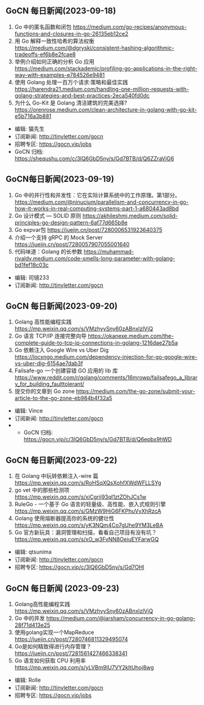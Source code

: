 ## GoCN 每日新闻(2023-09-18)

1. Go 中的匿名函数和闭包 https://medium.com/go-recipes/anonymous-functions-and-closures-in-go-26135eb12ce2
2. 用 Go 解释一致性哈希的算法权衡 https://medium.com/@dgryski/consistent-hashing-algorithmic-tradeoffs-ef6b8e2fcae8
3. 举例介绍如何正确的分析 Go 应用 https://medium.com/stackademic/profiling-go-applications-in-the-right-way-with-examples-e784526e9481
4. 使用 Golang 处理一百万个请求:策略和最佳实践 https://harendra21.medium.com/handling-one-million-requests-with-golang-strategies-and-best-practices-2eca540fd0dc
5. 为什么 Go-Kit 是 Golang 清洁建筑的完美选择? https://orenrose.medium.com/clean-architecture-in-golang-with-go-kit-e5b716a3b881

- 编辑: 猫先生
- 订阅新闻: http://tinyletter.com/gocn
- 招聘专区: https://gocn.vip/jobs
- GoCN 归档: https://shequshu.com/c/3lQ6GbD5ny/s/Gd7BTB/d/Q6ZZraViG6

## GoCN每日新闻(2023-09-19)

1. Go 中的并行性和并发性：它在实际计算系统中的工作原理。第1部分。 https://medium.com/@ninucium/parallelism-and-concurrency-in-go-how-it-works-in-real-computing-systems-part-1-a680443ad8bd
2. Go 设计模式 — SOLID 原则 https://akhileshmj.medium.com/solid-principles-go-design-pattern-6af77d665b8e
3. Go expvar包 https://juejin.cn/post/7280006531923640375
4. 介绍一个支持 gRPC 的 Mock Server https://juejin.cn/post/7280057907055001640
5. 代码味道：Golang 的长参数 https://muhammad-rivaldy.medium.com/code-smells-long-parameter-with-golang-bd1fef18c03c

* 编辑: 司镜233
* 订阅新闻: http://tinyletter.com/gocn

## GoCN 每日新闻(2023-09-20)

1. Golang 高性能编程实践 https://mp.weixin.qq.com/s/VMzhyySny60zABnxlzlVjQ
2. Go 语言 TCP/IP 连接完整向导 https://okanexe.medium.com/the-complete-guide-to-tcp-ip-connections-in-golang-1216dae27b5a
3. Go 依赖注入 Google Wire vs Uber Dig https://locxngo.medium.com/dependency-injection-for-go-google-wire-vs-uber-dig-6154ae7dab3f
4. Failsafe-go 一个创建容错 GO 应用的 lib 库 https://www.reddit.com/r/golang/comments/16mrowp/failsafego_a_library_for_building_faulttolerant/
5. 提交你的文章到 Go zone https://medium.com/the-go-zone/submit-your-article-to-the-go-zone-eb984b4f32a5

- 编辑: Vince
- 订阅新闻: http://tinyletter.com/gocn
- - GoCN 归档: https://gocn.vip/c/3lQ6GbD5ny/s/Gd7BTB/d/Q6epbx9hWD

## GoCN 每日新闻(2023-09-22)

1. 在 Golang 中玩转依赖注入-wire 篇 https://mp.weixin.qq.com/s/RoHSqXQsXohfXWdWFLLSYg
2. go vet 中的那些检测项 https://mp.weixin.qq.com/s/xiCgrij93ql1ztZOhJCs1w
3. RuleGo - 一个基于 Go 语言的轻量级、高性能、嵌入式规则引擎 https://mp.weixin.qq.com/s/GMzW9HiG6FKPhuVvXhRzcA
4. Golang 使用熔断器提高你的系统的健壮性 https://mp.weixin.qq.com/s/yK3NQm4Co7gUhe9YM3LeBA
5. Go 官方新玩具：漏洞管理和扫描，看看自己项目有没有坑？ https://mp.weixin.qq.com/s/xO_w3FvNN8OeiuEYFarwGQ

- 编辑: qtsunima
- 订阅新闻: http://tinyletter.com/gocn
- 招聘专区: https://gocn.vip/c/3lQ6GbD5ny/s/Gd7OHl

## GoCN 每日新闻 (2023-09-23)

1. Golang高性能编程实践 https://mp.weixin.qq.com/s/VMzhyySny60zABnxlzlVjQ
2. Go 中的并发 https://medium.com/@iarsham/concurrency-in-go-golang-28f71d413e25
3. 使用golang实现一个MapReduce https://juejin.cn/post/7280746811329495074
4. Go是如何精致得进行内存管理？ https://juejin.cn/post/7281561427466338341
5. Go 语言如何获取 CPU 利用率 https://mp.weixin.qq.com/s/yLVBm9IU7VY2kltUhoj8wg

- 编辑: Rolle
- 订阅新闻: http://tinyletter.com/gocn
- 招聘专区: https://gocn.vip/jobs

